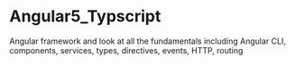 # Angular5_Typscript
Angular framework and look at all the fundamentals including Angular CLI, components, services, types, directives, events, HTTP, routing 
